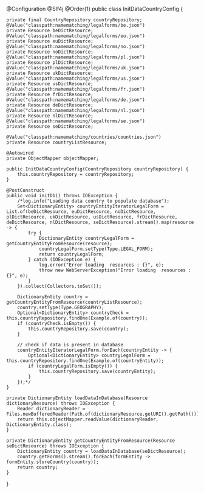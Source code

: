 @Configuration
@Slf4j
@Order(1)
public class InitDataCountryConfig {

    private final CountryRepository countryRepository;
    @Value("classpath:namematching/legalforms/be.json")
    private Resource beDictResource;
    @Value("classpath:namematching/legalforms/eu.json")
    private Resource euDictResource;
    @Value("classpath:namematching/legalforms/no.json")
    private Resource noDictResource;
    @Value("classpath:namematching/legalforms/pl.json")
    private Resource plDictResource;
    @Value("classpath:namematching/legalforms/uk.json")
    private Resource ukDictResource;
    @Value("classpath:namematching/legalforms/us.json")
    private Resource usDictResource;
    @Value("classpath:namematching/legalforms/fr.json")
    private Resource frDictResource;
    @Value("classpath:namematching/legalforms/de.json")
    private Resource deDictResource;
    @Value("classpath:namematching/legalforms/nl.json")
    private Resource nlDictResource;
    @Value("classpath:namematching/legalforms/se.json")
    private Resource seDictResource;

    @Value("classpath:namematching/countries/countries.json")
    private Resource countryListResource;

    @Autowired
    private ObjectMapper objectMapper;

    public InitDataCountryConfig(CountryRepository countryRepository) {
        this.countryRepository = countryRepository;
    }

    @PostConstruct
    public void initDb() throws IOException {
        /*log.info("Loading data country to populate database");
        Set<DictionaryEntity> countryEntityIteratorLegalForm = List.of(beDictResource, euDictResource, noDictResource, plDictResource, ukDictResource, usDictResource, frDictResource, deDictResource, nlDictResource, seDictResource).stream().map(resource -> {
            try {
                DictionaryEntity countryLegalForm = getCountryEntityFromResource(resource);
                countryLegalForm.setType(Type.LEGAL_FORM);
                return countryLegalForm;
            } catch (IOException e) {
                log.error("Error loading  resources : {}", e);
                throw new WebServerException("Error loading  resources : {}", e);
            }
        }).collect(Collectors.toSet());

        DictionaryEntity country = getCountryEntityFromResource(countryListResource);
        country.setType(Type.GEOGRAPHY);
        Optional<DictionaryEntity> countryCheck = this.countryRepository.findOne(Example.of(country));
        if (countryCheck.isEmpty()) {
            this.countryRepository.save(country);
        }

        // check if data is present in database
        countryEntityIteratorLegalForm.forEach(countryEntity -> {
            Optional<DictionaryEntity> countryLegalForm = this.countryRepository.findOne(Example.of(countryEntity));
            if (countryLegalForm.isEmpty()) {
                this.countryRepository.save(countryEntity);
            }
        });*/
    }

    private DictionaryEntity loadDataInDatabase(Resource dictionaryResource) throws IOException {
        Reader dictionaryReader = Files.newBufferedReader(Path.of(dictionaryResource.getURI().getPath()));
        return this.objectMapper.readValue(dictionaryReader, DictionaryEntity.class);
    }

    private DictionaryEntity getCountryEntityFromResource(Resource seDictResource) throws IOException {
        DictionaryEntity country = loadDataInDatabase(seDictResource);
        country.getForms().stream().forEach(formEntity -> formEntity.storeCountry(country));
        return country;
    }
}
```
```
